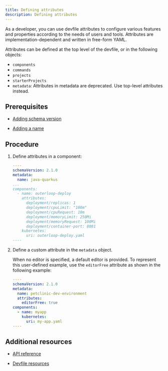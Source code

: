 ```yaml
---
title: Defining attributes
description: Defining attributes
---
```


As a developer, you can use devfile attributes to configure various features and properties according to the needs of users and tools. Attributes are implementation-dependent and written in free-form YAML. 

Attributes can be defined at the top level of the devfile, or in the following objects:

* `components`
* `commands`
* `projects`
* `starterProjects`
* `metadata`: Attributes in metadata are deprecated. Use top-level attributes instead.

## Prerequisites

- [Adding schema version](./versions)

- [Adding a name](./metadata)

## Procedure

1. Define attributes in a component:

    ```yaml {% title="Java Quarkus example" %}
    ----
    schemaVersion: 2.1.0
    metadata:
      name: java-quarkus
    ...
    components:  
      - name: outerloop-deploy
        attributes:
          deployment/replicas: 1
          deployment/cpuLimit: "100m"
          deployment/cpuRequest: 10m
          deployment/memoryLimit: 250Mi
          deployment/memoryRequest: 100Mi
          deployment/container-port: 8081
        kubernetes:
          uri: outerloop-deploy.yaml
    ----
    ```

1. Define a custom attribute in the `metadata` object.

    When no editor is specified, a default editor is provided. To represent this user-defined example, use the `editorFree` attribute as shown in the following example:

    ```yaml {% title="A devfile without an editor" %}
    ----
    schemaVersion: 2.1.0
    metadata:
      name: petclinic-dev-environment
      attributes:
        editorFree: true
    components:
      - name: myapp
        kubernetes:
          uri: my-app.yaml
    ----


## Additional resources

- [API reference](./devfile-schema)

- [Devfile resources](./resources)
